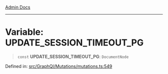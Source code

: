 [Admin Docs](/)

***

# Variable: UPDATE\_SESSION\_TIMEOUT\_PG

> `const` **UPDATE\_SESSION\_TIMEOUT\_PG**: `DocumentNode`

Defined in: [src/GraphQl/Mutations/mutations.ts:549](https://github.com/PalisadoesFoundation/talawa-admin/blob/main/src/GraphQl/Mutations/mutations.ts#L549)

